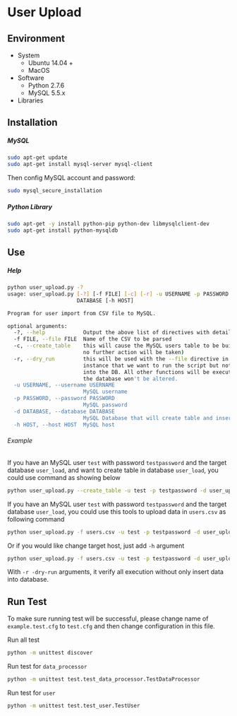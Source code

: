 # User Upload

## Environment

* System
  * Ubuntu 14.04 +
  * MacOS 
* Software
  * Python 2.7.6
  * MySQL 5.5.x
* Libraries


## Installation

##### MySQL

```bash
sudo apt-get update
sudo apt-get install mysql-server mysql-client
```

Then config MySQL account and password:

```bash
sudo mysql_secure_installation
```
##### Python Library

```bash
sudo apt-get -y install python-pip python-dev libmysqlclient-dev
sudo apt-get install python-mysqldb
```


## Use

##### Help
```bash
python user_upload.py -?
usage: user_upload.py [-?] [-f FILE] [-c] [-r] -u USERNAME -p PASSWORD -d
                      DATABASE [-h HOST]

Program for user import from CSV file to MySQL.

optional arguments:
  -?, --help            Output the above list of directives with details.
  -f FILE, --file FILE  Name of the CSV to be parsed
  -c, --create_table    this will cause the MySQL users table to be built (and
                        no further action will be taken)
  -r, --dry_run         this will be used with the --file directive in the
                        instance that we want to run the script but not insert
                        into the DB. All other functions will be executed, but
                        the database won't be altered.
  -u USERNAME, --username USERNAME
                        MySQL username
  -p PASSWORD, --password PASSWORD
                        MySQL password
  -d DATABASE, --database DATABASE
                        MySQL Database that will create table and insert data
  -h HOST, --host HOST  MySQL host
```

###### Example

If you have an MySQL user `test` with password `testpassword` and the target database `user_load`, and want to create table in database `user_load`, you could use command as showing below

```bash
python user_upload.py --create_table -u test -p testpassword -d user_upload
```

If you have an MySQL user `test` with password `testpassword` and the target database `user_load`, you could use this tools to upload data in  `users.csv` as following command

```bash
python user_upload.py -f users.csv -u test -p testpassword -d user_upload
```

Or if you would like change target host, just add `-h` argument

```bash
python user_upload.py -f users.csv -u test -p testpassword -d user_upload -h 192.168.1.111
```

With `-r -dry-run` arguments, it verify all execution without only insert data into database.


## Run Test

To make sure running test will be successful, please change name of  `example.test.cfg` to `test.cfg` and then change configuration in this file.

Run all test
```bash
python -m unittest discover
```

Run test for `data_processor`

```bash
python -m unittest test.test_data_processor.TestDataProcessor
```

Run test for `user`

```bash
python -m unittest test.test_user.TestUser
```
